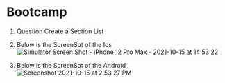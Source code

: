 # Bootcamp
1. Question Create a Section List

2. Below is the ScreenSot of the Ios 
![Simulator Screen Shot - iPhone 12 Pro Max - 2021-10-15 at 14 53 22](https://user-images.githubusercontent.com/91865197/137465801-b3bda082-e941-4f18-93d0-8c1d0cbbf48d.png)


3. Below is the ScreenSot of the Android
 ![Screenshot 2021-10-15 at 2 53 27 PM](https://user-images.githubusercontent.com/91865197/137465976-b0d85f16-8f32-491e-adee-c4184f1df475.png)
